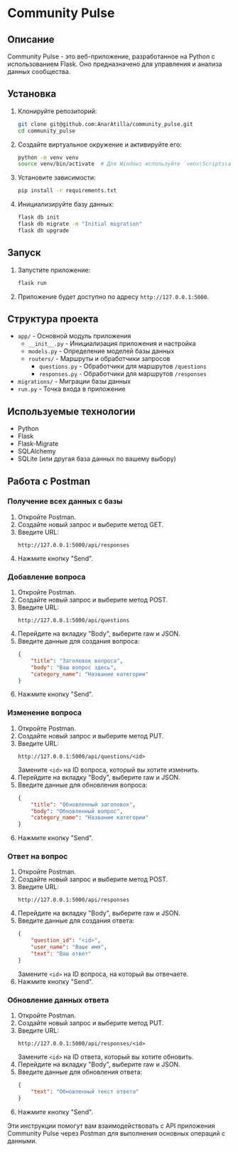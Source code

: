 # Community Pulse

## Описание
Community Pulse - это веб-приложение, разработанное на Python с использованием Flask. Оно предназначено для управления и анализа данных сообщества.

## Установка

1. Клонируйте репозиторий:
    ```bash
    git clone git@github.com:AnarAtilla/community_pulse.git
    cd community_pulse
    ```

2. Создайте виртуальное окружение и активируйте его:
    ```bash
    python -m venv venv
    source venv/bin/activate  # Для Windows используйте `venv\Scripts\activate`
    ```

3. Установите зависимости:
    ```bash
    pip install -r requirements.txt
    ```

4. Инициализируйте базу данных:
    ```bash
    flask db init
    flask db migrate -m "Initial migration"
    flask db upgrade
    ```

## Запуск

1. Запустите приложение:
    ```bash
    flask run
    ```

2. Приложение будет доступно по адресу `http://127.0.0.1:5000`.

## Структура проекта

- `app/` - Основной модуль приложения
  - `__init__.py` - Инициализация приложения и настройка
  - `models.py` - Определение моделей базы данных
  - `routers/` - Маршруты и обработчики запросов
    - `questions.py` - Обработчики для маршрутов `/questions`
    - `responses.py` - Обработчики для маршрутов `/responses`
- `migrations/` - Миграции базы данных
- `run.py` - Точка входа в приложение

## Используемые технологии

- Python
- Flask
- Flask-Migrate
- SQLAlchemy
- SQLite (или другая база данных по вашему выбору)

## Работа с Postman

### Получение всех данных с базы

1. Откройте Postman.
2. Создайте новый запрос и выберите метод GET.
3. Введите URL:
    ```plaintext
    http://127.0.0.1:5000/api/responses
    ```
4. Нажмите кнопку "Send".

### Добавление вопроса

1. Откройте Postman.
2. Создайте новый запрос и выберите метод POST.
3. Введите URL:
    ```plaintext
    http://127.0.0.1:5000/api/questions
    ```
4. Перейдите на вкладку "Body", выберите raw и JSON.
5. Введите данные для создания вопроса:
    ```json
    {
        "title": "Заголовок вопроса",
        "body": "Ваш вопрос здесь",
        "category_name": "Название категории"
    }
    ```
6. Нажмите кнопку "Send".

### Изменение вопроса

1. Откройте Postman.
2. Создайте новый запрос и выберите метод PUT.
3. Введите URL:
    ```plaintext
    http://127.0.0.1:5000/api/questions/<id>
    ```
    Замените `<id>` на ID вопроса, который вы хотите изменить.
4. Перейдите на вкладку "Body", выберите raw и JSON.
5. Введите данные для обновления вопроса:
    ```json
    {
        "title": "Обновленный заголовок",
        "body": "Обновленный вопрос",
        "category_name": "Название категории"
    }
    ```
6. Нажмите кнопку "Send".

### Ответ на вопрос

1. Откройте Postman.
2. Создайте новый запрос и выберите метод POST.
3. Введите URL:
    ```plaintext
    http://127.0.0.1:5000/api/responses
    ```
4. Перейдите на вкладку "Body", выберите raw и JSON.
5. Введите данные для создания ответа:
    ```json
    {
        "question_id": "<id>",
        "user_name": "Ваше имя",
        "text": "Ваш ответ"
    }
    ```
    Замените `<id>` на ID вопроса, на который вы отвечаете.
6. Нажмите кнопку "Send".

### Обновление данных ответа

1. Откройте Postman.
2. Создайте новый запрос и выберите метод PUT.
3. Введите URL:
    ```plaintext
    http://127.0.0.1:5000/api/responses/<id>
    ```
    Замените `<id>` на ID ответа, который вы хотите обновить.
4. Перейдите на вкладку "Body", выберите raw и JSON.
5. Введите данные для обновления ответа:
    ```json
    {
        "text": "Обновленный текст ответа"
    }
    ```
6. Нажмите кнопку "Send".

Эти инструкции помогут вам взаимодействовать с API приложения Community Pulse через Postman для выполнения основных операций с данными.